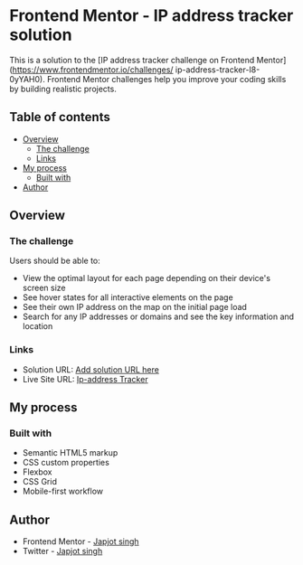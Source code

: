# Frontend Mentor - IP address tracker solution

This is a solution to the [IP address tracker challenge on Frontend Mentor](https://www.frontendmentor.io/challenges/
ip-address-tracker-I8-0yYAH0). Frontend Mentor challenges help you improve your coding skills by building realistic projects. 

## Table of contents

- [Overview](#overview)
  - [The challenge](#the-challenge)
  - [Links](#links)
- [My process](#my-process)
  - [Built with](#built-with)
- [Author](#author)

## Overview

### The challenge

Users should be able to:

- View the optimal layout for each page depending on their device's screen size
- See hover states for all interactive elements on the page
- See their own IP address on the map on the initial page load
- Search for any IP addresses or domains and see the key information and location

### Links

- Solution URL: [Add solution URL here](https://your-solution-url.com)
- Live Site URL: [Ip-address Tracker](https://ipadresstrackerweb.netlify.app/)

## My process

### Built with

- Semantic HTML5 markup
- CSS custom properties
- Flexbox
- CSS Grid
- Mobile-first workflow

## Author

- Frontend Mentor - [Japjot singh](https://www.frontendmentor.io/profile/Japjotsingh02)
- Twitter - [Japjot singh](https://twitter.com/Japjots62944019)
